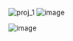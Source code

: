 ![proj_1](https://github.com/user-attachments/assets/8d237ca7-4868-47ed-ab5f-e1e03ea89ec6)
![image](https://github.com/user-attachments/assets/b19ff147-2f8f-475d-92d3-07eba5caf2d3)





![image](https://github.com/user-attachments/assets/561416b2-f69e-470a-bd5c-011f346abd8f)


